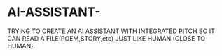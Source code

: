 # AI-ASSISTANT-
TRYING TO CREATE AN AI ASSISTANT WITH INTEGRATED PITCH SO IT CAN READ A FILE(POEM,STORY,etc) JUST LIKE HUMAN (CLOSE TO HUMAN).
